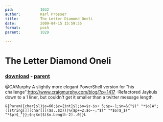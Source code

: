 ```yaml
---
pid:            1032
author:         Karl Prosser
title:          The Letter Diamond Oneli
date:           2009-04-15 15:59:35
format:         posh
parent:         1029

---
```


# The Letter Diamond Oneli

### [download](Scripts\1032.ps1) - [parent](Scripts\1029.md)

@CAMurphy A slightly more elegant PowerShell version for "his challenge":http://www.craigmurphy.com/blog/?p=1417
-Refactored Jaykuls down to a 1 liner, but couldn't get it smaller than a twitter message length

```posh
&{Param([char]$l)$s=66;$z=[int]$l;$o=$z-$s+ 5;$p=-1;$n=&{"$(" "*$o)A";([string[]][char[]]($s..$z))|%{$p+=2;$o--;"$(" "*$o)$_$(" "*$p)$_"}};$n;$n[$($n.Length-2)..0]}L


```
